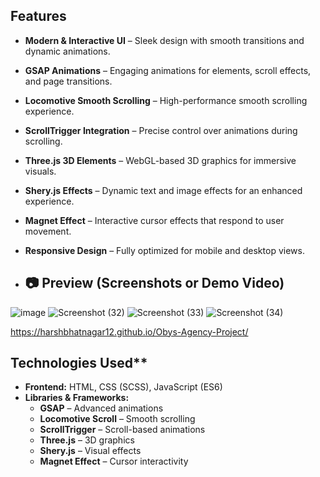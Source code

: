 ## Features  
- **Modern & Interactive UI** – Sleek design with smooth transitions and dynamic animations.  
-  **GSAP Animations** – Engaging animations for elements, scroll effects, and page transitions.  
-  **Locomotive Smooth Scrolling** – High-performance smooth scrolling experience.  
-  **ScrollTrigger Integration** – Precise control over animations during scrolling.  
-  **Three.js 3D Elements** – WebGL-based 3D graphics for immersive visuals.  
-  **Shery.js Effects** – Dynamic text and image effects for an enhanced experience.  
-  **Magnet Effect** – Interactive cursor effects that respond to user movement.  
-  **Responsive Design** – Fully optimized for mobile and desktop views.

-  ## 📷 **Preview (Screenshots or Demo Video)**  
![image](https://github.com/user-attachments/assets/78c1d430-f0ac-4b8a-9059-d89378894c60)
![Screenshot (32)](https://github.com/user-attachments/assets/824e0ec1-207b-45c3-b318-2d46cf62fda0)
![Screenshot (33)](https://github.com/user-attachments/assets/97c94e56-6a3d-47eb-bb51-ccd797c4ee9d)
![Screenshot (34)](https://github.com/user-attachments/assets/5ff9f3aa-6c92-4643-8f8f-a7489896f6ab)



https://harshbhatnagar12.github.io/Obys-Agency-Project/

## Technologies Used**  
- **Frontend:** HTML, CSS (SCSS), JavaScript (ES6)  
- **Libraries & Frameworks:**  
  - **GSAP** – Advanced animations  
  - **Locomotive Scroll** – Smooth scrolling  
  - **ScrollTrigger** – Scroll-based animations  
  - **Three.js** – 3D graphics  
  - **Shery.js** – Visual effects  
  - **Magnet Effect** – Cursor interactivity  
